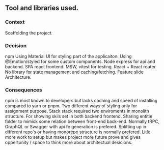 ## Tool and libraries used.

### Context

Scaffolding the project.

### Decision

npm
Using Material UI for styling part of the applicaiton.
Using @Emotion/styled for some custom components.
Node express for api and backend.
SPA react frontend.
MSW, vitest for testing.
React + React router.
No library for state management and caching/fetching.
Feature slide Architecture.

### Consequences

npm is most known to developers but lacks caching and speed of installing compared to yarn or pnpm.
Two different ways of styling only for assignment purpose.
Stack stack required two enviroments in monolith structure.
For showing skils set in both backend frontend.
Sharing entitie folder to mimick some relation between front-end back-end. Normally tRPC, GraphQL or Swagger with api fe generation is prefered.
Splitting up in different repo's or having monorepo structure is normally prefered.
Litle more work to setup but makes project more future prove and gives oppertunity / space to think more about architectual desicions.
